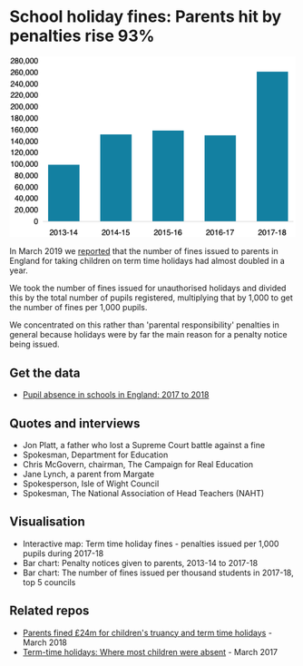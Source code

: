 # School holiday fines: Parents hit by penalties rise 93%

![](https://raw.githubusercontent.com/BBC-Data-Unit/school-holiday-fines-2019/master/absencefines.png)

In March 2019 we [reported](https://www.bbc.co.uk/news/uk-england-47613726) that the number of fines issued to parents in England for taking children on term time holidays had almost doubled in a year.

We took the number of fines issued for unauthorised holidays and divided this by the total number of pupils registered, multiplying that by 1,000 to get the number of fines per 1,000 pupils.

We concentrated on this rather than 'parental responsibility' penalties in general because holidays were by far the main reason for a penalty notice being issued.

## Get the data

* [Pupil absence in schools in England: 2017 to 2018](https://www.gov.uk/government/statistics/pupil-absence-in-schools-in-england-2017-to-2018)

## Quotes and interviews

* Jon Platt, a father who lost a Supreme Court battle against a fine
* Spokesman, Department for Education
* Chris McGovern, chairman, The Campaign for Real Education
* Jane Lynch, a parent from Margate
* Spokesperson, Isle of Wight Council
* Spokesman, The National Association of Head Teachers (NAHT)

## Visualisation

* Interactive map: Term time holiday fines - penalties issued per 1,000 pupils during 2017-18
* Bar chart: Penalty notices given to parents, 2013-14 to 2017-18
* Bar chart: The number of fines issued per thousand students in 2017-18, top 5 councils

## Related repos

* [Parents fined £24m for children's truancy and term time holidays](https://github.com/BBC-Data-Unit/school-holiday-fines) - March 2018
* [Term-time holidays: Where most children were absent](https://github.com/BBC-Data-Unit/school-absence) - March 2017
